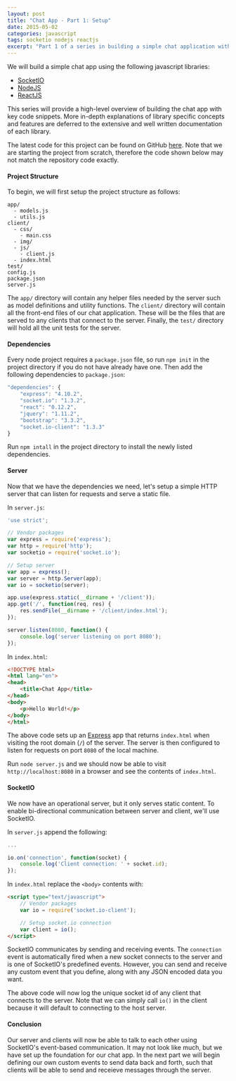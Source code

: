 ```yaml
---
layout: post
title: "Chat App - Part 1: Setup"
date: 2015-05-02
categories: javascript
tags: socketio nodejs reactjs
excerpt: "Part 1 of a series in building a simple chat application with a pure javascript stack. We will use SocketIO, NodeJS, and ReactJS. This post will cover the initial setup of the project."
---
```

We will build a simple chat app using the following javascript libraries:

- [SocketIO](http://socket.io/)
- [NodeJS](https://nodejs.org/)
- [ReactJS](https://facebook.github.io/react/)

This series will provide a high-level overview of building the chat app with key
code snippets. More in-depth explanations of library specific concepts and features
are deferred to the extensive and well written documentation of each library.

The latest code for this project can be found on GitHub [here](https://github.com/michael-mao/chat-app).
Note that we are starting the project from scratch, therefore the code shown below
may not match the repository code exactly.

#### Project Structure

To begin, we will first setup the project structure as follows:

```
app/
  - models.js
  - utils.js
client/
  - css/
    - main.css
  - img/
  - js/
    - client.js
  - index.html
test/
config.js
package.json
server.js
```

The `app/` directory will contain any helper files needed by the server such as model
definitions and utility functions. The `client/` directory will contain all the front-end
files of our chat application. These will be the files that are served to any clients
that connect to the server. Finally, the `test/` directory will hold all the unit
tests for the server.

#### Dependencies

Every node project requires a `package.json` file, so run `npm init` in the project
directory if you do not have already have one. Then add the following dependencies
to `package.json`:

```javascript
"dependencies": {
    "express": "4.10.2",
    "socket.io": "1.3.2",
    "react": "0.12.2",
    "jquery": "1.11.2",
    "bootstrap": "3.3.2",
    "socket.io-client": "1.3.3"
}
```

Run `npm intall` in the project directory to install the newly listed dependencies.

#### Server

Now that we have the dependencies we need, let's setup a simple HTTP server that
can listen for requests and serve a static file.

 In `server.js`:

```javascript
'use strict';

// Vendor packages
var express = require('express');
var http = require('http');
var socketio = require('socket.io');

// Setup server
var app = express();
var server = http.Server(app);
var io = socketio(server);

app.use(express.static(__dirname + '/client'));
app.get('/', function(req, res) {
    res.sendFile(__dirname + '/client/index.html');
});

server.listen(8080, function() {
    console.log('server listening on port 8080');
});
```

In `index.html`:

```html
<!DOCTYPE html>
<html lang="en">
<head>
    <title>Chat App</title>
</head>
<body>
    <p>Hello World!</p>
</body>
</html>
```

The above code sets up an [Express](http://expressjs.com/) app that returns `index.html`
when visiting the root domain (`/`) of the server. The server is then configured
to listen for requests on port `8080` of the local machine.

Run `node server.js` and we should now be able to visit `http://localhost:8080` in
a browser and see the contents of `index.html`.

#### SocketIO

We now have an operational server, but it only serves static content. To enable
bi-directional communication between server and client, we'll use SocketIO.

In `server.js` append the following:

```javascript
...

io.on('connection', function(socket) {
    console.log('Client connection: ' + socket.id);
});
```

In `index.html` replace the `<body>` contents with:

```html
<script type="text/javascript">
    // Vendor packages
    var io = require('socket.io-client');

    // Setup socket.io connection
    var client = io();
</script>
```

SocketIO communicates by sending and receiving events. The `connection` event is
automatically fired when a new socket connects to the server and is one of SocketIO's
predefined events. However, you can send and receive any custom event that you define,
along with any JSON encoded data you want.

The above code will now log the unique socket id of any client that connects to the
server. Note that we can simply call `io()` in the client because it will default
to connecting to the host server.

#### Conclusion

Our server and clients will now be able to talk to each other using SocketIO's event-based
communication. It may not look like much, but we have set up the foundation for our
chat app. In the next part we will begin defining our own custom events to send data
back and forth, such that clients will be able to send and receieve messages through
the server.


